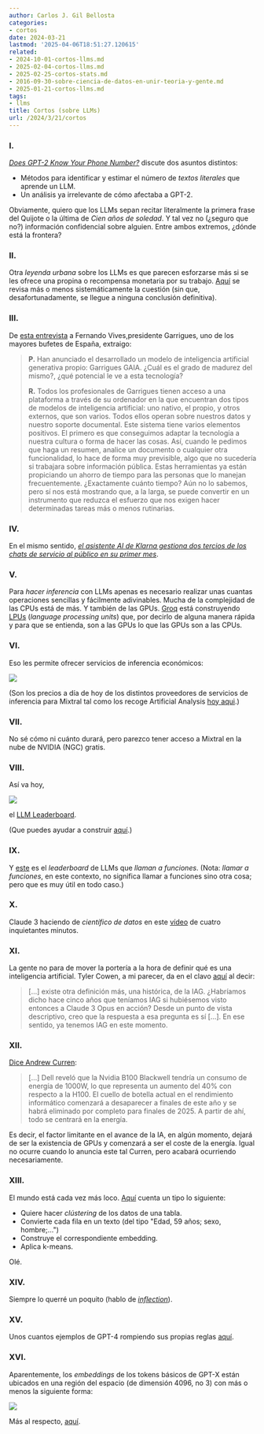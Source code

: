 ```yaml
---
author: Carlos J. Gil Bellosta
categories:
- cortos
date: 2024-03-21
lastmod: '2025-04-06T18:51:27.120615'
related:
- 2024-10-01-cortos-llms.md
- 2025-02-04-cortos-llms.md
- 2025-02-25-cortos-stats.md
- 2016-09-30-sobre-ciencia-de-datos-en-unir-teoria-y-gente.md
- 2025-01-21-cortos-llms.md
tags:
- llms
title: Cortos (sobre LLMs)
url: /2024/3/21/cortos
---
```


### I.

[_Does GPT-2 Know Your Phone Number?_](https://bair.berkeley.edu/blog/2020/12/20/lmmem/) discute dos asuntos distintos:
- Métodos para identificar y estimar el número de _textos literales_ que aprende un LLM.
- Un análisis ya irrelevante de cómo afectaba a GPT-2.

Obviamente, quiero que los LLMs sepan recitar literalmente la primera frase del Quijote o la última de _Cien años de soledad_. Y tal vez no (¿seguro que no?) información confidencial sobre alguien. Entre ambos extremos, ¿dónde está la frontera?

### II.

Otra _leyenda urbana_ sobre los LLMs es que parecen esforzarse más si se les ofrece una propina o recompensa monetaria por su trabajo.
[Aquí](https://minimaxir.com/2024/02/chatgpt-tips-analysis/) se revisa más o menos sistemáticamente la cuestión (sin que, desafortunadamente, se llegue a ninguna conclusión definitiva).

### III.

De [esta entrevista](https://www.elconfidencial.com/juridico/2024-03-12/entrevista-fernando-vives-presidente-garrigues_3842359/) a Fernando Vives,presidente Garrigues, uno de los mayores bufetes de España, extraigo:

> **P.** Han anunciado el desarrollado un modelo de inteligencia artificial generativa propio: Garrigues GAIA. ¿Cuál es el grado de madurez del mismo?, ¿qué potencial le ve a esta tecnología?
>
> **R.** Todos los profesionales de Garrigues tienen acceso a una plataforma a través de su ordenador en la que encuentran dos tipos de modelos de inteligencia artificial: uno nativo, el propio, y otros externos, que son varios. Todos ellos operan sobre nuestros datos y nuestro soporte documental. Este sistema tiene varios elementos positivos. El primero es que conseguimos adaptar la tecnología a nuestra cultura o forma de hacer las cosas. Así, cuando le pedimos que haga un resumen, analice un documento o cualquier otra funcionalidad, lo hace de forma muy previsible, algo que no sucedería si trabajara sobre información pública. Estas herramientas ya están propiciando un ahorro de tiempo para las personas que lo manejan frecuentemente. ¿Exactamente cuánto tiempo? Aún no lo sabemos, pero sí nos está mostrando que, a la larga, se puede convertir en un instrumento que reduzca el esfuerzo que nos exigen hacer determinadas tareas más o menos rutinarias.


### IV.

En el mismo sentido,
[_el asistente AI de Klarna gestiona dos tercios de los chats de servicio al público en su primer mes_](https://www.klarna.com/international/press/klarna-ai-assistant-handles-two-thirds-of-customer-service-chats-in-its-first-month/).


### V.

Para _hacer inferencia_ con LLMs apenas es necesario realizar unas cuantas operaciones sencillas y fácilmente adivinables. Mucha de la complejidad de las CPUs está de más. Y también de las GPUs. [Groq](https://wow.groq.com/about-us/) está construyendo [LPUs](https://www.semianalysis.com/p/groq-inference-tokenomics-speed-but) (_language processing units_) que, por decirlo de alguna manera rápida y para que se entienda, son a las GPUs lo que las GPUs son a las CPUs.

### VI.

Eso les permite ofrecer servicios de inferencia económicos:

![](/wp-uploads/2024/groq-prices.png#center)

(Son los precios a día de hoy de los distintos proveedores de servicios de inferencia para Mixtral tal como los recoge Artificial Analysis [hoy aqui](https://artificialanalysis.ai/models/mixtral-8x7b-instruct/providers).)


### VII.

No sé cómo ni cuánto durará, pero parezco tener acceso a Mixtral en la nube de NVIDIA (NGC) gratis.


### VIII.

Así va hoy,

![](/wp-uploads/2024/llm-leaderboard.png#center)

el [LLM Leaderboard](https://huggingface.co/spaces/lmsys/chatbot-arena-leaderboard).

(Que puedes ayudar a construir [aquí](https://chat.lmsys.org/?arena).)


### IX.

Y [este](https://gorilla.cs.berkeley.edu/leaderboard.html) es el _leaderboard_ de LLMs que _llaman a funciones_. (Nota: _llamar a funciones_, en este contexto, no significa llamar a funciones sino otra cosa; pero que es muy útil en todo caso.)


### X.

Claude 3 haciendo de _científico de datos_ en este [vídeo](https://www.youtube.com/watch?v=sjL6Gl6ZIqs&t=236s) de cuatro inquietantes minutos.


### XI.

La gente no para de mover la portería a la hora de definir qué es una inteligencia artificial. Tyler Cowen, a mi parecer, da en el clavo [aquí](https://marginalrevolution.com/marginalrevolution/2024/03/claude-3-pro-and-agi.html) al decir:

>  [...] existe otra definición más, una histórica, de la IAG.  ¿Habríamos dicho hace cinco años que teníamos IAG si hubiésemos visto entonces a Claude 3 Opus en acción?  Desde un punto de vista descriptivo, creo que la respuesta a esa pregunta es sí [...]. En ese sentido, ya tenemos IAG en este momento.

### XII.

[Dice Andrew Curren](https://twitter.com/AndrewCurran_/status/1767314573420552218):

> [...] Dell reveló que la Nvidia B100 Blackwell tendría un consumo de energía de 1000W, lo que representa un aumento del 40% con respecto a la H100. El cuello de botella actual en el rendimiento informático comenzará a desaparecer a finales de este año y se habrá eliminado por completo para finales de 2025. A partir de ahí, todo se centrará en la energía.

Es decir, el factor limitante en el avance de la IA, en algún momento, dejará de ser la existencia de GPUs y comenzará a ser el coste de la energía. Igual no ocurre cuando lo anuncia este tal Curren, pero acabará ocurriendo necesariamente.


### XIII.

El mundo está cada vez más loco. [Aquí](https://towardsdatascience.com/mastering-customer-segmentation-with-llm-3d9008235f41#3a33) cuenta un tipo lo siguiente:

- Quiere hacer _clústering_ de los datos de una tabla.
- Convierte cada fila en un texto (del tipo "Edad, 59 años; sexo, hombre;...")
- Construye el correspondiente embedding.
- Aplica k-means.

Olé.


### XIV.

Siempre lo querré un poquito (hablo de [_inflection_](https://inflection.ai/inflection-2-5)).


### XV.

Unos cuantos ejemplos de GPT-4 rompiendo sus propias reglas [aquí](https://www.lesswrong.com/posts/KSroBnxCHodGmPPJ8/jailbreaking-gpt-4-s-code-interpreter).

### XVI.

Aparentemente, los _embeddings_ de los tokens básicos de GPT-X están ubicados en una región del espacio (de dimensión 4096, no 3) con más o menos la siguiente forma:

![](/wp-uploads/2024/shape-embeddings.webp#center)

Más al respecto, [aquí](https://www.lesswrong.com/posts/c6uTNm5erRrmyJvvD/mapping-the-semantic-void-strange-goings-on-in-gpt-embedding).